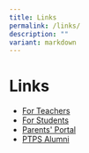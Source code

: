 ```yaml
---
title: Links
permalink: /links/
description: ""
variant: markdown
---
```

# Links

*   [For Teachers](https://www.peitongpri.moe.edu.sg/ptps/links/for-teachers/)
*   [For Students](https://www.peitongpri.moe.edu.sg/ptps/links/for-students/)  
*   [Parents' Portal](https://www.peitongpri.moe.edu.sg/parents-portal/information-for-parents/)      
*   [PTPS Alumni](https://www.peitongpri.moe.edu.sg/our-people/pei-tong-alumni/)